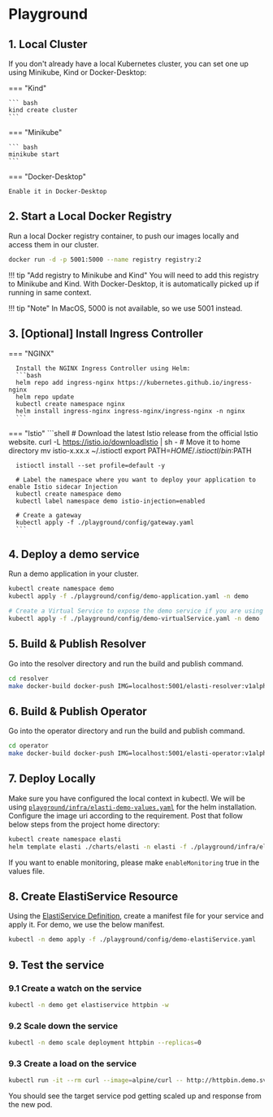 # Playground

## 1. Local Cluster

If you don't already have a local Kubernetes cluster, you can set one up using Minikube, Kind or Docker-Desktop:

=== "Kind"

    ``` bash
    kind create cluster
    ```

=== "Minikube"

    ``` bash
    minikube start
    ```

=== "Docker-Desktop"

    Enable it in Docker-Desktop




## 2. Start a Local Docker Registry

Run a local Docker registry container, to push our images locally and access them in our cluster.

``` bash
docker run -d -p 5001:5000 --name registry registry:2
```

!!! tip "Add registry to Minikube and Kind"
    You will need to add this registry to Minikube and Kind. With Docker-Desktop, it is automatically picked up if running in same context.

!!! tip "Note"
    In MacOS, 5000 is not available, so we use 5001 instead.


## 3. [Optional] Install Ingress Controller

=== "NGINX"

      Install the NGINX Ingress Controller using Helm:
      ```bash
      helm repo add ingress-nginx https://kubernetes.github.io/ingress-nginx
      helm repo update
      kubectl create namespace nginx
      helm install ingress-nginx ingress-nginx/ingress-nginx -n nginx
      ```

=== "Istio"
      ```shell
      # Download the latest Istio release from the official Istio website.
      curl -L https://istio.io/downloadIstio | sh -
      # Move it to home directory
      mv istio-x.xx.x ~/.istioctl
      export PATH=$HOME/.istioctl/bin:$PATH

      istioctl install --set profile=default -y

      # Label the namespace where you want to deploy your application to enable Istio sidecar Injection
      kubectl create namespace demo
      kubectl label namespace demo istio-injection=enabled

      # Create a gateway
      kubectl apply -f ./playground/config/gateway.yaml
      ```

## 4. Deploy a demo service

Run a demo application in your cluster.

```bash
kubectl create namespace demo
kubectl apply -f ./playground/config/demo-application.yaml -n demo

# Create a Virtual Service to expose the demo service if you are using istio
kubectl apply -f ./playground/config/demo-virtualService.yaml -n demo
```

## 5. Build & Publish Resolver

Go into the resolver directory and run the build and publish command.

```bash
cd resolver
make docker-build docker-push IMG=localhost:5001/elasti-resolver:v1alpha1
```

## 6. Build & Publish Operator

Go into the operator directory and run the build and publish command.

```bash
cd operator
make docker-build docker-push IMG=localhost:5001/elasti-operator:v1alpha1
```

## 7. Deploy Locally

Make sure you have configured the local context in kubectl. We will be using [`playground/infra/elasti-demo-values.yaml`](https://github.com/truefoundry/KubeElasti/blob/main/playground/infra/elasti-demo-values.yaml) for the helm installation. Configure the image uri according to the requirement. Post that follow below steps from the project home directory:

```bash
kubectl create namespace elasti
helm template elasti ./charts/elasti -n elasti -f ./playground/infra/elasti-demo-values.yaml | kubectl apply -f -
```

If you want to enable monitoring, please make `enableMonitoring` true in the values file.

## 8. Create ElastiService Resource

Using the [ElastiService Definition](./configure-elastiservice.md#configure-elastiservice), create a manifest file for your service and apply it. For demo, we use the below manifest.

```bash
kubectl -n demo apply -f ./playground/config/demo-elastiService.yaml
```

## 9. Test the service

### 9.1 Create a watch on the service

```bash
kubectl -n demo get elastiservice httpbin -w
```

### 9.2 Scale down the service

```bash
kubectl -n demo scale deployment httpbin --replicas=0
```

### 9.3 Create a load on the service

```bash
kubectl run -it --rm curl --image=alpine/curl -- http://httpbin.demo.svc.cluster.local/headers
```

You should see the target service pod getting scaled up and response from the new pod.
